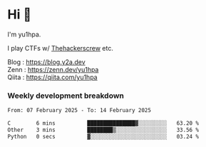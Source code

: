 # Hi 👋

I'm yu1hpa.

I play CTFs w/ [Thehackerscrew](https://www.thehackerscrew.team/) etc.

Blog : https://blog.y2a.dev  
Zenn : https://zenn.dev/yu1hpa  
Qiita : https://qiita.com/yu1hpa  

### Weekly development breakdown

<!--START_SECTION:waka-->

```txt
From: 07 February 2025 - To: 14 February 2025

C        6 mins          ███████████████▓░░░░░░░░░   63.20 %
Other    3 mins          ████████▒░░░░░░░░░░░░░░░░   33.56 %
Python   0 secs          ▓░░░░░░░░░░░░░░░░░░░░░░░░   03.24 %
```

<!--END_SECTION:waka-->

